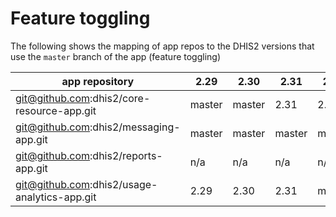 # Feature toggling

The following shows the mapping of app repos to the DHIS2 versions that use the
`master` branch of the app (feature toggling)

| app repository                               | 2.29   | 2.30   | 2.31   | 2.32   | 2.33   |
| -------------------------------------------- | ------ | ------ | ------ | ------ | ------ |
| git@github.com:dhis2/core-resource-app.git   | master | master | 2.31   | 2.32   | master |
| git@github.com:dhis2/messaging-app.git       | master | master | master | master | master |
| git@github.com:dhis2/reports-app.git         | n/a    | n/a    | n/a    | n/a    | master |
| git@github.com:dhis2/usage-analytics-app.git | 2.29   | 2.30   | 2.31   | master | 2.33   |
